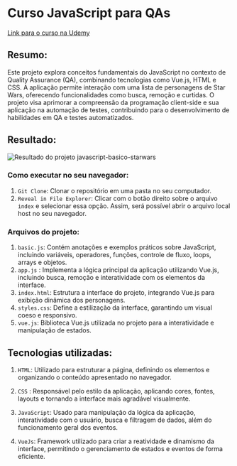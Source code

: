 # Curso JavaScript para QAs

[Link para o curso na Udemy](https://www.udemy.com/course/javascript-para-qas/learn/lecture/38949966?start=0#overview)

## Resumo:

Este projeto explora conceitos fundamentais do JavaScript no contexto de Quality Assurance (QA), combinando tecnologias como Vue.js, HTML e CSS. A aplicação permite interação com uma lista de personagens de Star Wars, oferecendo funcionalidades como busca, remoção e curtidas. O projeto visa aprimorar a compreensão da programação client-side e sua aplicação na automação de testes, contribuindo para o desenvolvimento de habilidades em QA e testes automatizados.

## Resultado:

![Resultado do projeto javascript-basico-starwars](https://github.com/user-attachments/assets/8a0c5d14-62e0-480d-9c95-49554e076963)


### Como executar no seu navegador:

1. ``` Git Clone ```: Clonar o repositório em uma pasta no seu computador.
2. ``` Reveal in File Explorer ```: Clicar com o botão direito sobre o arquivo `index` e selecionar essa opção. Assim, será possível abrir o arquivo local host no seu navegador.

### Arquivos do projeto:

1. ``` basic.js ```: Contém anotações e exemplos práticos sobre JavaScript, incluindo variáveis, operadores, funções, controle de fluxo, loops, arrays e objetos.
2. ``` app.js ``` : Implementa a lógica principal da aplicação utilizando Vue.js, incluindo busca, remoção e interatividade com os elementos da interface.
3. ``` index.html ```: Estrutura a interface do projeto, integrando Vue.js para exibição dinâmica dos personagens.
4. ``` styles.css ```: Define a estilização da interface, garantindo um visual coeso e responsivo.
5. ``` vue.js ```: Biblioteca Vue.js utilizada no projeto para a interatividade e manipulação de estados.

## Tecnologias utilizadas:

1. ``` HTML ```: Utilizado para estruturar a página, definindo os elementos e organizando o conteúdo apresentado no navegador.

2. ``` CSS ``` : Responsável pelo estilo da aplicação, aplicando cores, fontes, layouts e tornando a interface mais agradável visualmente.

3. ``` JavaScript ```: Usado para manipulação da lógica da aplicação, interatividade com o usuário, busca e filtragem de dados, além do funcionamento geral dos eventos.

4. ``` VueJs ```: Framework utilizado para criar a reatividade e dinamismo da interface, permitindo o gerenciamento de estados e eventos de forma eficiente.

